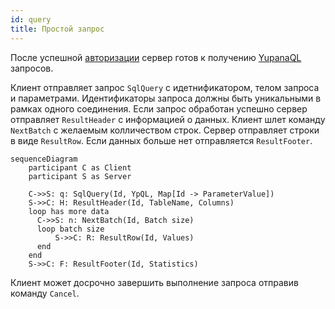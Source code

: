 ```yaml
---
id: query
title: Простой запрос
---
```


После успешной [авторизации](connect.md) сервер готов к получению [YupanaQL](../yupanaql.md) запросов.

Клиент отправляет запрос `SqlQuery` с идетнификатором, телом запроса и параметрами.  Идентификаторы запроса должны
быть уникальными в рамках одного соединения. Если запрос обработан успешно сервер отправляет `ResultHeader` с информацией
о данных. Клиент шлет команду `NextBatch` с желаемым колличеством строк. Сервер отправляет строки в виде `ResultRow`. Если
данных больше нет отправляется `ResultFooter`.

```mermaid
sequenceDiagram
    participant C as Client
    participant S as Server

    C->>S: q: SqlQuery(Id, YpQL, Map[Id -> ParameterValue])
    S->>C: H: ResultHeader(Id, TableName, Columns)
    loop has more data
      C->>S: n: NextBatch(Id, Batch size)
      loop batch size
          S->>C: R: ResultRow(Id, Values)
      end
    end
    S->>C: F: ResultFooter(Id, Statistics)
```

Клиент может досрочно завершить выполнение запроса отправив команду `Cancel`.